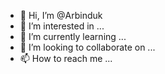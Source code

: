 - 👋 Hi, I’m @Arbinduk
- 👀 I’m interested in ...
- 🌱 I’m currently learning ...
- 💞️ I’m looking to collaborate on ...
- 📫 How to reach me ...

<!---
Arbinduk/Arbinduk is a ✨ special ✨ repository because its `README.md` (this file) appears on your GitHub profile.
You can click the Preview link to take a look at your changes.
--->
